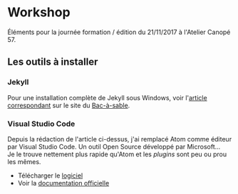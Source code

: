 # Workshop

Éléments pour la journée formation / édition du 21/11/2017 à l'Atelier Canopé 57.

## Les outils à installer

### Jekyll
Pour une installation complète de Jekyll sous Windows, voir l'[article correspondant](https://www.bac-a-sable.eu/jekyll/installer-jekyll-sous-windows/) sur le site du [Bac-à-sable](https://www.bac-a-sable.eu). 

### Visual Studio Code 
Depuis la rédaction de l'article ci-dessus, j'ai remplacé Atom comme éditeur par Visual Studio Code. Un outil Open Source développé par Microsoft...  
Je le trouve nettement plus rapide qu'Atom et les *plugins* sont peu ou prou les mêmes.

* Télécharger le [logiciel](https://code.visualstudio.com/Download)  
* Voir la [documentation officielle](https://code.visualstudio.com/docs)
